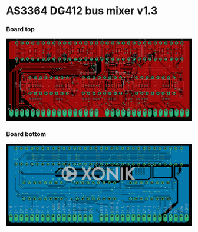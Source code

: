 # AS3364 DG412 bus mixer v1.3

### Board top
![Top side](./AS3364%20DG412%20bus%20mixer%20v1.3-brd-top.png)
### Board bottom
![Bottom side](./AS3364%20DG412%20bus%20mixer%20v1.3-brd-bottom.png)
